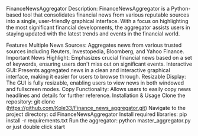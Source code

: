 FinanceNewsAggregator
Description:
FinanceNewsAggregator is a Python-based tool that consolidates financial news from various reputable sources into a single, user-friendly graphical interface. With a focus on highlighting the most significant financial developments, the aggregator assists users in staying updated with the latest trends and events in the financial world.

Features
Multiple News Sources: Aggregates news from various trusted sources including Reuters, Investopedia, Bloomberg, and Yahoo Finance.
Important News Highlight: Emphasizes crucial financial news based on a set of keywords, ensuring users don't miss out on significant events.
Interactive GUI: Presents aggregated news in a clean and interactive graphical interface, making it easier for users to browse through.
Resizable Display: The GUI is fully resizable, enabling users to view news in both windowed and fullscreen modes.
Copy Functionality: Allows users to easily copy news headlines and details for further reference.
Installation & Usage
Clone the repository: git clone (https://github.com/Kole33/Finance_news_aggregator.git)
Navigate to the project directory: cd FinanceNewsAggregator
Install required libraries: pip install -r requirements.txt
Run the aggregator: python master_aggregator.py or just double click start 

